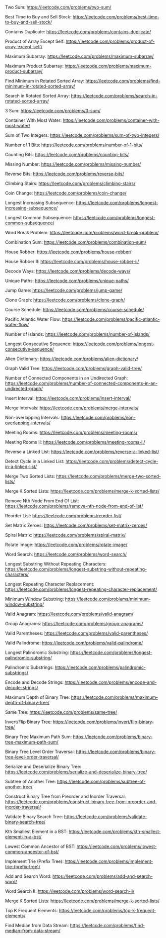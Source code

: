 Two Sum:													https://leetcode.com/problems/two-sum/

Best Time to Buy and Sell Stock:							https://leetcode.com/problems/best-time-to-buy-and-sell-stock/

Contains Duplicate:											https://leetcode.com/problems/contains-duplicate/

Product of Array Except Self:								https://leetcode.com/problems/product-of-array-except-self/

Maximum Subarray:											https://leetcode.com/problems/maximum-subarray/

Maximum Product Subarray:									https://leetcode.com/problems/maximum-product-subarray/

Find Minimum in Rotated Sorted Array:						https://leetcode.com/problems/find-minimum-in-rotated-sorted-array/

Search in Rotated Sorted Array:								https://leetcode.com/problems/search-in-rotated-sorted-array/

3 Sum:														https://leetcode.com/problems/3-sum/

Container With Most Water:									https://leetcode.com/problems/container-with-most-water/




Sum of Two Integers:										https://leetcode.com/problems/sum-of-two-integers/

Number of 1 Bits:											https://leetcode.com/problems/number-of-1-bits/

Counting Bits:												https://leetcode.com/problems/counting-bits/

Missing Number:												https://leetcode.com/problems/missing-number/

Reverse Bits:												https://leetcode.com/problems/reverse-bits/




Climbing Stairs:											https://leetcode.com/problems/climbing-stairs/

Coin Change:												https://leetcode.com/problems/coin-change/

Longest Increasing Subsequence:								https://leetcode.com/problems/longest-increasing-subsequence/

Longest Common Subsequence:									https://leetcode.com/problems/longest-common-subsequence/

Word Break Problem:											https://leetcode.com/problems/word-break-problem/

Combination Sum:											https://leetcode.com/problems/combination-sum/

House Robber:												https://leetcode.com/problems/house-robber/

House Robber II:											https://leetcode.com/problems/house-robber-ii/

Decode Ways:												https://leetcode.com/problems/decode-ways/

Unique Paths:												https://leetcode.com/problems/unique-paths/

Jump Game:													https://leetcode.com/problems/jump-game/




Clone Graph:												https://leetcode.com/problems/clone-graph/

Course Schedule:											https://leetcode.com/problems/course-schedule/

Pacific Atlantic Water Flow:								https://leetcode.com/problems/pacific-atlantic-water-flow/

Number of Islands:											https://leetcode.com/problems/number-of-islands/

Longest Consecutive Sequence:								https://leetcode.com/problems/longest-consecutive-sequence/

Alien Dictionary:											https://leetcode.com/problems/alien-dictionary/

Graph Valid Tree:											https://leetcode.com/problems/graph-valid-tree/

Number of Connected Components in an Undirected Graph:		https://leetcode.com/problems/number-of-connected-components-in-an-undirected-graph/




Insert Interval:											https://leetcode.com/problems/insert-interval/

Merge Intervals:											https://leetcode.com/problems/merge-intervals/

Non-overlapping Intervals:									https://leetcode.com/problems/non-overlapping-intervals/

Meeting Rooms:												https://leetcode.com/problems/meeting-rooms/

Meeting Rooms II:											https://leetcode.com/problems/meeting-rooms-ii/




Reverse a Linked List:										https://leetcode.com/problems/reverse-a-linked-list/

Detect Cycle in a Linked List:								https://leetcode.com/problems/detect-cycle-in-a-linked-list/

Merge Two Sorted Lists:										https://leetcode.com/problems/merge-two-sorted-lists/

Merge K Sorted Lists:										https://leetcode.com/problems/merge-k-sorted-lists/

Remove Nth Node From End Of List:							https://leetcode.com/problems/remove-nth-node-from-end-of-list/

Reorder List:												https://leetcode.com/problems/reorder-list/




Set Matrix Zeroes:											https://leetcode.com/problems/set-matrix-zeroes/

Spiral Matrix:												https://leetcode.com/problems/spiral-matrix/

Rotate Image:												https://leetcode.com/problems/rotate-image/

Word Search:												https://leetcode.com/problems/word-search/




Longest Substring Without Repeating Characters:				https://leetcode.com/problems/longest-substring-without-repeating-characters/

Longest Repeating Character Replacement:					https://leetcode.com/problems/longest-repeating-character-replacement/

Minimum Window Substring:									https://leetcode.com/problems/minimum-window-substring/

Valid Anagram:												https://leetcode.com/problems/valid-anagram/

Group Anagrams:												https://leetcode.com/problems/group-anagrams/

Valid Parentheses:											https://leetcode.com/problems/valid-parentheses/

Valid Palindrome:											https://leetcode.com/problems/valid-palindrome/

Longest Palindromic Substring:								https://leetcode.com/problems/longest-palindromic-substring/

Palindromic Substrings:										https://leetcode.com/problems/palindromic-substrings/

Encode and Decode Strings:									https://leetcode.com/problems/encode-and-decode-strings/




Maximum Depth of Binary Tree:								https://leetcode.com/problems/maximum-depth-of-binary-tree/

Same Tree:													https://leetcode.com/problems/same-tree/

Invert/Flip Binary Tree:									https://leetcode.com/problems/invert/flip-binary-tree/

Binary Tree Maximum Path Sum:								https://leetcode.com/problems/binary-tree-maximum-path-sum/

Binary Tree Level Order Traversal:							https://leetcode.com/problems/binary-tree-level-order-traversal/

Serialize and Deserialize Binary Tree:						https://leetcode.com/problems/serialize-and-deserialize-binary-tree/

Subtree of Another Tree:									https://leetcode.com/problems/subtree-of-another-tree/

Construct Binary Tree from Preorder and Inorder Traversal:	https://leetcode.com/problems/construct-binary-tree-from-preorder-and-inorder-traversal/

Validate Binary Search Tree:								https://leetcode.com/problems/validate-binary-search-tree/

Kth Smallest Element in a BST:								https://leetcode.com/problems/kth-smallest-element-in-a-bst/

Lowest Common Ancestor of BST:								https://leetcode.com/problems/lowest-common-ancestor-of-bst/

Implement Trie (Prefix Tree):								https://leetcode.com/problems/implement-trie-(prefix-tree)/

Add and Search Word:										https://leetcode.com/problems/add-and-search-word/

Word Search II:												https://leetcode.com/problems/word-search-ii/




Merge K Sorted Lists:										https://leetcode.com/problems/merge-k-sorted-lists/

Top K Frequent Elements:									https://leetcode.com/problems/top-k-frequent-elements/

Find Median from Data Stream:								https://leetcode.com/problems/find-median-from-data-stream/




